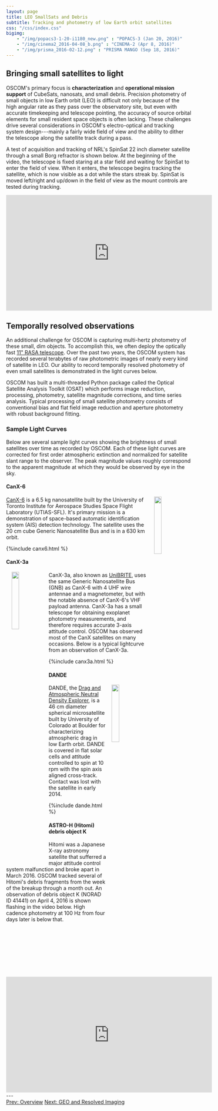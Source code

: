 ```yaml
---
layout: page
title: LEO SmallSats and Debris
subtitle: Tracking and photometry of low Earth orbit satellites
css: "/css/index.css"
bigimg:
    - "/img/popacs3-1-20-i1180_new.png" : "POPACS-3 (Jan 20, 2016)"
    - "/img/cinema2_2016-04-08_b.png" : "CINEMA-2 (Apr 8, 2016)"
    - "/img/prisma_2016-02-12.png" : "PRISMA MANGO (Sep 18, 2016)"
---
```

<!-- js: "/js/plotly.js" -->

## Bringing small satellites to light

OSCOM's primary focus is **characterization** and **operational mission support** of CubeSats, nanosats, and small debris. Precision photometry of small objects in low Earth orbit (LEO) is difficult not only because of the high angular rate as they pass over the observatory site, but even with accurate timekeeping and telescope pointing, the accuracy of source orbital elements for small resident space objects is often lacking. These challenges drive several considerations in OSCOM's electro-optical and tracking system design---mainly a fairly wide field of view and the ability to dither the telescope along the satellite track during a pass.

A test of acquisition and tracking of NRL's SpinSat 22 inch diameter satellite through a small Borg refractor is shown below. At the beginning of the video, the telescope is fixed staring at a star field and waiting for SpinSat to enter the field of view. When it enters, the telescope begins tracking the satellite, which is now visible as a dot while the stars streak by. SpinSat is  moved left/right and up/down in the field of view as the mount controls are tested during tracking.

<div style="text-align:center">
    <iframe width="560" height="315" src="https://www.youtube.com/embed/KZGikQRROiQ" frameborder="0" allowfullscreen></iframe>
</div>

## Temporally resolved observations

An additional challenge for OSCOM is capturing multi-hertz photometry of these small, dim objects. To accomplish this, we often deploy the optically fast [11" RASA telescope]({{site.baseurl}}/facilities-and-equipment/#equipment-rasa). Over the past two years, the OSCOM system has recorded several terabytes of raw photometric images of nearly every kind of satellite in LEO. Our ability to record temporally resolved photometry of even small satellites is demonstrated in the light curves below.

OSCOM has built a multi-threaded Python package called the Optical Satellite Analysis Toolkit (OSAT) which performs image reduction, processing, photometry, satellite magnitude corrections, and time series analysis. Typical processing of small satellite photometry consists of conventional bias and flat field image reduction and aperture photometry with robust background fitting.

### Sample Light Curves

Below are several sample light curves showing the brightness of small satellites over time as recorded by OSCOM. Each of these light curves are corrected for first order atmospheric extinction and normalized for satellite slant range to the observer. The peak magnitude values roughly correspond to the apparent magnitude at which they would be observed by eye in the sky.

#### CanX-6
<img style="float: right; margin: 0px 0px 15px 15px;" src="..\img\canx6.jpg" width="20%" />

[CanX-6](http://utias-sfl.net/?page_id=205) is a 6.5 kg nanosatellite built by the University of Toronto Institute for Aerospace Studies Space Flight Laboratory (UTIAS-SFL). It's primary mission is a demonstration of space-based automatic identification system (AIS) detection technology. The satellite uses the 20 cm cube Generic Nanosatellite Bus and is in a 630 km orbit.

<script src="/beautiful-jekyll/js/plotly.js"></script>
{%include canx6.html %}

#### CanX-3a
<img style="float: left; margin: 0px 0px 15px 15px;" src="..\img\canx-3a.jpg" width="20%">

CanX-3a, also known as [UniBRITE](http://utias-sfl.net/?page_id=407), uses the same Generic Nanosatellite Bus (GNB) as CanX-6 with 4 UHF wire antennae and a magnetometer, but with the notable absence of CanX-6's VHF payload antenna. CanX-3a has a small telescope for obtaining exoplanet photometry measurements, and therefore requires accurate 3-axis attitude control. OSCOM has observed most of the CanX satellites on many occasions. Below is a typical lightcurve from an observation of CanX-3a.

<script src="/beautiful-jekyll/js/plotly.js"></script>
{%include canx3a.html %}

#### DANDE
<img style="float: right; margin: 0px 0px 15px 15px;" src="..\img\dande.png" width="20%">

DANDE, the [Drag and Atmospheric Neutral Density Explorer](http://spacegrant.colorado.edu/boulderstudents/boulderprojects/dande), is a 46 cm diameter spherical microsatellite built by University of Colorado at Boulder for characterizing atmospheric drag in low Earth orbit. DANDE is covered in flat solar cells and attitude controlled to spin at 10 rpm with the spin axis aligned cross-track. Contact was lost with the satellite in early 2014.

<script src="/beautiful-jekyll/js/plotly.js"></script>
{%include dande.html %}

#### ASTRO-H (Hitomi) debris object K

Hitomi was a Japanese X-ray astronomy satellite that sufferred a major attitude control system malfunction and broke apart in March 2016. OSCOM tracked several of Hitomi's debris fragments from the week of the breakup through a month out. An observation of debris object K (NORAD ID 41441) on April 4, 2016 is shown flashing in the video below. High cadence photometry at 100 Hz from four days later is below that.

<div style="text-align:center">
    <iframe width="560" height="315" src="https://www.youtube-nocookie.com/embed/S8dIHHv5ByE?rel=0" frameborder="0" allowfullscreen></iframe>
</div>
---

<div class="get-started-wrap">
    <a class="btn btn-success btn-lg get-started-btn" href="../geo-and-resolved">Prev: Overview</a>
  <a class="btn btn-success btn-lg get-started-btn" href="../geo-and-resolved">Next: GEO and Resolved Imaging</a>
</div>
